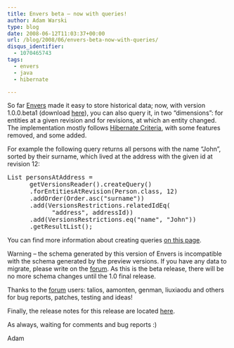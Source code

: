 ```yaml
---
title: Envers beta – now with queries!
author: Adam Warski
type: blog
date: 2008-06-12T11:03:37+00:00
url: /blog/2008/06/envers-beta-now-with-queries/
disqus_identifier:
  - 1070465743
tags:
  - envers
  - java
  - hibernate

---
```

So far [Envers][1] made it easy to store historical data; now, with version 1.0.0.beta1 (download [here][2]), you can also query it, in two &#8220;dimensions&#8221;: for entities at a given revision and for revisions, at which an entity changed. The implementation mostly follows [Hibernate Criteria][3], with some features removed, and some added.

For example the following query returns all persons with the name &#8220;John&#8221;, sorted by their surname, which lived at the address with the given id at revision 12:

<pre lang="java" line="1" escape="true">List personsAtAddress =
      getVersionsReader().createQuery()
      .forEntitiesAtRevision(Person.class, 12)
      .addOrder(Order.asc("surname"))
      .add(VersionsRestrictions.relatedIdEq(
            "address", addressId))
      .add(VersionsRestrictions.eq("name", "John"))
      .getResultList();
</pre>

You can find more information about creating queries [on this page][4].

Warning &#8211; the schema generated by this version of Envers is incompatible with the schema generated by the preview versions. If you have any data to migrate, please write on the [forum][5]. As this is the beta release, there will be no more schema changes until the 1.0 final release.

Thanks to the [forum][5] users: talios, aamonten, genman, liuxiaodu and others for bug reports, patches, testing and ideas!

Finally, the release notes for this release are located [here][6].

As always, waiting for comments and bug reports :)

Adam

 [1]: http://www.jboss.org/envers/
 [2]: http://www.jboss.org/envers/downloads
 [3]: http://www.hibernate.org/hib_docs/v3/reference/en/html/querycriteria.html
 [4]: http://www.jboss.org/envers/queries.html
 [5]: http://www.jboss.com/index.html?module=bb&op=viewforum&f=283
 [6]: http://jira.jboss.org/jira/secure/ConfigureReport.jspa?versions=12312322&sections=1&sections=2&style=none&selectedProjectId=12310660&reportKey=pl.net.mamut%3Areleasenotes&Next=Next
